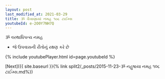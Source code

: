 ```yaml
---
layout: post
last_modified_at: 2021-03-29
title: ૐ વૈખાણાયાં નમહ ૧૦૮ ટાઈમ્સ
youtubeId: e-2O0Y7NH7Q
---
```

 
 
 ૐ વરથાધિપત્ય નમહ  
 
 -  જે ઉપવાસની રીતોનું રક્ષણ કરે છે 
 
  
 
  
 
 
 
 
 
 


{% include youtubePlayer.html id=page.youtubeId %}
 
[Next]({{ site.baseurl }}{% link  split2/_posts/2015-11-23-ૐ નહુષાયા નમહ ૧૦૮ ટાઈમ્સ.md%})
 
